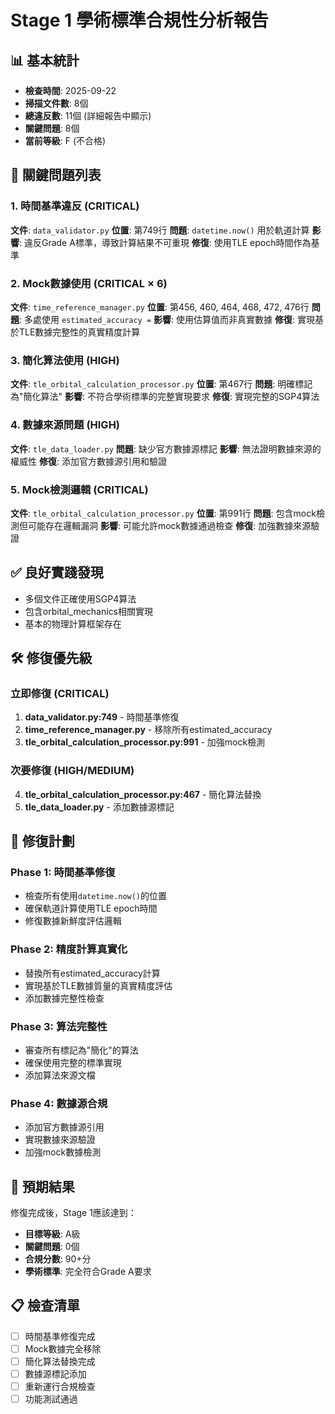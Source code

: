 # Stage 1 學術標準合規性分析報告

## 📊 基本統計
- **檢查時間**: 2025-09-22
- **掃描文件數**: 8個
- **總違反數**: 11個 (詳細報告中顯示)
- **關鍵問題**: 8個
- **當前等級**: F (不合格)

## 🚨 關鍵問題列表

### 1. 時間基準違反 (CRITICAL)
**文件**: `data_validator.py`
**位置**: 第749行
**問題**: `datetime.now()` 用於軌道計算
**影響**: 違反Grade A標準，導致計算結果不可重現
**修復**: 使用TLE epoch時間作為基準

### 2. Mock數據使用 (CRITICAL × 6)
**文件**: `time_reference_manager.py`
**位置**: 第456, 460, 464, 468, 472, 476行
**問題**: 多處使用 `estimated_accuracy =`
**影響**: 使用估算值而非真實數據
**修復**: 實現基於TLE數據完整性的真實精度計算

### 3. 簡化算法使用 (HIGH)
**文件**: `tle_orbital_calculation_processor.py`
**位置**: 第467行
**問題**: 明確標記為"簡化算法"
**影響**: 不符合學術標準的完整實現要求
**修復**: 實現完整的SGP4算法

### 4. 數據來源問題 (HIGH)
**文件**: `tle_data_loader.py`
**問題**: 缺少官方數據源標記
**影響**: 無法證明數據來源的權威性
**修復**: 添加官方數據源引用和驗證

### 5. Mock檢測邏輯 (CRITICAL)
**文件**: `tle_orbital_calculation_processor.py`
**位置**: 第991行
**問題**: 包含mock檢測但可能存在邏輯漏洞
**影響**: 可能允許mock數據通過檢查
**修復**: 加強數據來源驗證

## ✅ 良好實踐發現
- 多個文件正確使用SGP4算法
- 包含orbital_mechanics相關實現
- 基本的物理計算框架存在

## 🛠️ 修復優先級

### 立即修復 (CRITICAL)
1. **data_validator.py:749** - 時間基準修復
2. **time_reference_manager.py** - 移除所有estimated_accuracy
3. **tle_orbital_calculation_processor.py:991** - 加強mock檢測

### 次要修復 (HIGH/MEDIUM)
4. **tle_orbital_calculation_processor.py:467** - 簡化算法替換
5. **tle_data_loader.py** - 添加數據源標記

## 📝 修復計劃

### Phase 1: 時間基準修復
- 檢查所有使用`datetime.now()`的位置
- 確保軌道計算使用TLE epoch時間
- 修復數據新鮮度評估邏輯

### Phase 2: 精度計算真實化
- 替換所有estimated_accuracy計算
- 實現基於TLE數據質量的真實精度評估
- 添加數據完整性檢查

### Phase 3: 算法完整性
- 審查所有標記為"簡化"的算法
- 確保使用完整的標準實現
- 添加算法來源文檔

### Phase 4: 數據源合規
- 添加官方數據源引用
- 實現數據來源驗證
- 加強mock數據檢測

## 🎯 預期結果
修復完成後，Stage 1應該達到：
- **目標等級**: A級
- **關鍵問題**: 0個
- **合規分數**: 90+分
- **學術標準**: 完全符合Grade A要求

## 📋 檢查清單
- [ ] 時間基準修復完成
- [ ] Mock數據完全移除
- [ ] 簡化算法替換完成
- [ ] 數據源標記添加
- [ ] 重新運行合規檢查
- [ ] 功能測試通過